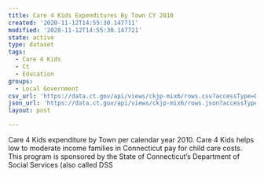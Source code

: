 ```yaml
---
title: Care 4 Kids Expenditures By Town CY 2010
created: '2020-11-12T14:55:30.147711'
modified: '2020-11-12T14:55:30.147721'
state: active
type: dataset
tags:
  - Care 4 Kids
  - Ct
  - Education
groups:
  - Local Government
csv_url: 'https://data.ct.gov/api/views/ckjp-mix6/rows.csv?accessType=DOWNLOAD'
json_url: 'https://data.ct.gov/api/views/ckjp-mix6/rows.json?accessType=DOWNLOAD'
layout: post

---
```

Care 4 Kids expenditure by Town per calendar year 2010. Care 4 Kids helps low to moderate income families in Connecticut pay for child care costs. This program is sponsored by the State of Connecticut’s Department of Social Services (also called DSS
